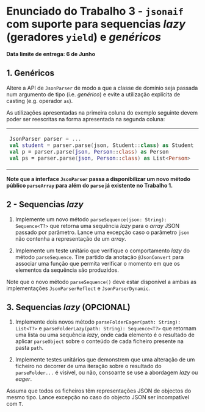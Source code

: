 # Enunciado do Trabalho 3 - `jsonaif` com suporte para sequencias _lazy_ (geradores `yield`) e _genéricos_

**Data limite de entrega: 6 de Junho**

## 1. Genéricos

Altere a API de `JsonParser` de modo a que a classe de domínio seja passada num
argumento de tipo (i.e. _genérico_) e evite a utilização explícita de casting (e.g.
operador `as`).

As utilizações apresentadas na primeira coluna do exemplo seguinte devem poder
ser reescritas na forma apresentada na segunda coluna:

<table>
<tr>
<td>

```kotlin
JsonParser parser = ...
val student = parser.parse(json, Student::class) as Student
val p = parser.parse(json, Person::class) as Person
val ps = parser.parse(json, Person::class) as List<Person>
```

</td>
<td>

```kotlin
JsonParser parser = ...
val student = parser.parse<Student>(json)
val p : Person = parser.parse(json)
val ps = parser.parseArray<Person>(json)
```

</td>
</tr>
</table>

**Note que a interface `JsonParser` passa a disponibilizar um novo método
público `parseArray` para além do `parse` já existente no Trabalho 1.**

## 2 - Sequencias _lazy_

1. Implemente um novo método `parseSequence(json: String): Sequence<T?>` que
retorna uma sequência _lazy_ para o _array_ JSON passado por parâmetro. Lance
uma excepção caso o parâmetro `json` não contenha a representação de um _array_.

2. Implemente um teste unitário que verifique o comportamento _lazy_ do método
`parseSequence`. Tire partido da anotação `@JsonConvert` para associar uma
função que permita verificar o momento em que os elementos da sequência são
produzidos.

Note que o novo método `parseSequence()` deve estar disponível a ambas as
implementações `JsonParserReflect` e `JsonParserDynamic`.

## 3. Sequencias _lazy_ (OPCIONAL)

1. Implemente dois novos método `parseFolderEager(path: String): List<T?>` e
`parseFolderLazy(path: String): Sequence<T?>` que retornam uma lista ou uma
sequência _lazy_, onde cada elemento é o resultado de aplicar `parseObject`
sobre o conteúdo de cada ficheiro presente na pasta `path`.

2. Implemente testes unitários que demonstrem que uma alteração de um ficheiro
no decorrer de uma iteração sobre o resultado do `parseFolder...` é visível, ou
não, consoante se use a abordagem _lazy_ ou _eager_.

Assuma que todos os ficheiros têm representações JSON de objectos do mesmo tipo.
Lance excepção no caso do objecto JSON ser incompatível com `T`.

